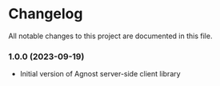 # Changelog

All notable changes to this project are documented in this file.

### 1.0.0 (2023-09-19)

-  Initial version of Agnost server-side client library

